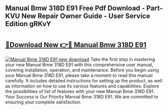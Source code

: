 ## Manual Bmw 318D E91 Free Pdf Download - Part-KVU New Repair Owner Guide - User Service Edition gRKvY

# <h2><a href="http://bc61689.oget.top/?id=Manual+Bmw+318D+E91">🔗Download New 👉🔴 Manual Bmw 318D E91</a></h2>

[![Manual Bmw 318D E91 new download](https://i.imgur.com/5g1atiW.png)](http://bc61689.oget.top/?id=Manual+Bmw+318D+E91)
Take the first step in mastering your new Manual Bmw 318D E91 with this comprehensive user manual, covering installation, operation, and maintenance. Before you begin using your Manual Bmw 318D E91, please take a moment to read this manual carefully. It includes detailed instructions for setting up the product, as well as information on how to use its various features and capabilities. Explore the possibilities of list of features with your new Manual Bmw 318D E91. Your Success is Our Priority Manual Bmw 318D E91. We are committed to ensuring your complete satisfaction.

